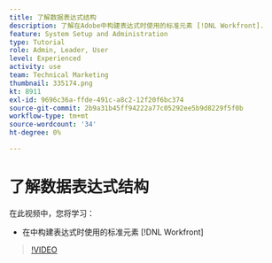 ```yaml
---
title: 了解数据表达式结构
description: 了解在Adobe中构建表达式时使用的标准元素 [!DNL Workfront].
feature: System Setup and Administration
type: Tutorial
role: Admin, Leader, User
level: Experienced
activity: use
team: Technical Marketing
thumbnail: 335174.png
kt: 8911
exl-id: 9696c36a-ffde-491c-a8c2-12f20f6bc374
source-git-commit: 2b9a31b45ff94222a77c05292ee5b9d8229f5f0b
workflow-type: tm+mt
source-wordcount: '34'
ht-degree: 0%

---
```


# 了解数据表达式结构

在此视频中，您将学习：

* 在中构建表达式时使用的标准元素 [!DNL Workfront]

>[!VIDEO](https://video.tv.adobe.com/v/335174/?quality=12)
